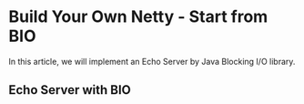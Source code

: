# Build Your Own Netty - Start from BIO

In this article, we will implement an Echo Server by Java Blocking I/O library.

## Echo Server with BIO


